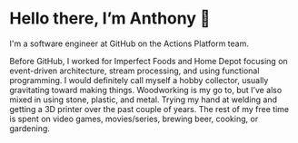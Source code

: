 # Hello there, I’m Anthony 👋

I'm a software engineer at GitHub on the Actions Platform team.

Before GitHub, I worked for Imperfect Foods and Home Depot focusing on event-driven architecture, stream processing, and using functional programming. I would definitely call myself a hobby collector, usually gravitating toward making things. Woodworking is my go to, but I’ve also mixed in using stone, plastic, and metal. Trying my hand at welding and getting a 3D printer over the past couple of years. The rest of my free time is spent on video games, movies/series, brewing beer, cooking, or gardening.

<!--
**AnthonyZavala/AnthonyZavala** is a ✨ _special_ ✨ repository because its `README.md` (this file) appears on your GitHub profile.

Here are some ideas to get you started:

- 🔭 I’m currently working on ...
- 🌱 I’m currently learning ...
- 👯 I’m looking to collaborate on ...
- 🤔 I’m looking for help with ...
- 💬 Ask me about ...
- 📫 How to reach me: ...
- 😄 Pronouns: ...
- ⚡ Fun fact: ...
-->
